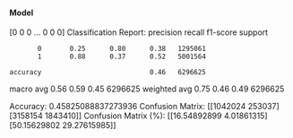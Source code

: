 #### Model
[0 0 0 ... 0 0 0]
Classification Report:
              precision    recall  f1-score   support

           0       0.25      0.80      0.38   1295061
           1       0.88      0.37      0.52   5001564

    accuracy                           0.46   6296625
   macro avg       0.56      0.59      0.45   6296625
weighted avg       0.75      0.46      0.49   6296625

Accuracy: 0.45825088837273936
Confusion Matrix:
[[1042024  253037]
 [3158154 1843410]]
Confusion Matrix (%):
[[16.54892899  4.01861315]
 [50.15629802 29.27615985]]

